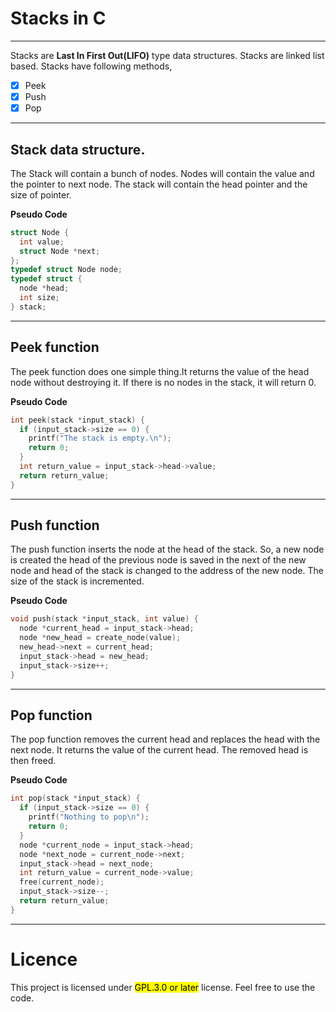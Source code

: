 # Stacks in C
***
Stacks are __Last In First Out(LIFO)__ type data structures. Stacks are linked list based. Stacks have following methods,

- [x] Peek
- [x] Push
- [x] Pop

***
## Stack data structure.
The Stack will contain a bunch of nodes. Nodes will contain the value and the pointer to next node. The stack will contain the head pointer and the size of pointer.

__Pseudo Code__
```c
struct Node {
  int value;
  struct Node *next;
};
typedef struct Node node;
typedef struct {
  node *head;
  int size;
} stack;
```
***
## Peek function
The peek function does one simple thing.It returns the value of the head node without destroying it. If there is no nodes in the stack, it will return 0.

__Pseudo Code__
```c
int peek(stack *input_stack) {
  if (input_stack->size == 0) {
    printf("The stack is empty.\n");
    return 0;
  }
  int return_value = input_stack->head->value;
  return return_value;
}
```
***
## Push function
The push function inserts the node at the head of the stack. So, a new node is created the head of the previous node is saved in the next of the new node and head of the stack
is changed to the address of the new node. The size of the stack is incremented.

__Pseudo Code__
```c
void push(stack *input_stack, int value) {
  node *current_head = input_stack->head;
  node *new_head = create_node(value);
  new_head->next = current_head;
  input_stack->head = new_head;
  input_stack->size++;
}
```
***
## Pop function
The pop function removes the current head and replaces the head with the next node. It returns the value of the current head. The removed head is then freed.

__Pseudo Code__
```c
int pop(stack *input_stack) {
  if (input_stack->size == 0) {
    printf("Nothing to pop\n");
    return 0;
  }
  node *current_node = input_stack->head;
  node *next_node = current_node->next;
  input_stack->head = next_node;
  int return_value = current_node->value;
  free(current_node);
  input_stack->size--;
  return return_value;
}
```
***
# Licence
This project is licensed under <mark>GPL.3.0 or later</mark> license. Feel free to use the code.
